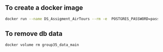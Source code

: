 ## **To create a docker image**
```bash
docker run --name DS_Assigment_AirTours --rm -e  POSTGRES_PASSWORD=pass123 -e POSTGRES_DB=air_tours -p 5432:5432 -v group35_data_main:/var/lib/postgresql/data -d postgres:14
```
## **To remove db data**
```bash
docker volume rm group35_data_main
```
